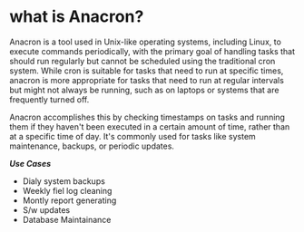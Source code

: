  # what is Anacron?
Anacron is a tool used in Unix-like operating systems, including Linux, to execute commands periodically, with the primary goal of handling tasks that should run regularly but cannot be scheduled using the traditional cron system. While cron is suitable for tasks that need to run at specific times, anacron is more appropriate for tasks that need to run at regular intervals but might not always be running, such as on laptops or systems that are frequently turned off.

Anacron accomplishes this by checking timestamps on tasks and running them if they haven't been executed in a certain amount of time, rather than at a specific time of day. It's commonly used for tasks like system maintenance, backups, or periodic updates.

***Use Cases***
- Dialy system backups
- Weekly fiel log cleaning
- Montly report generating
- S/w updates
- Database Maintainance

  
